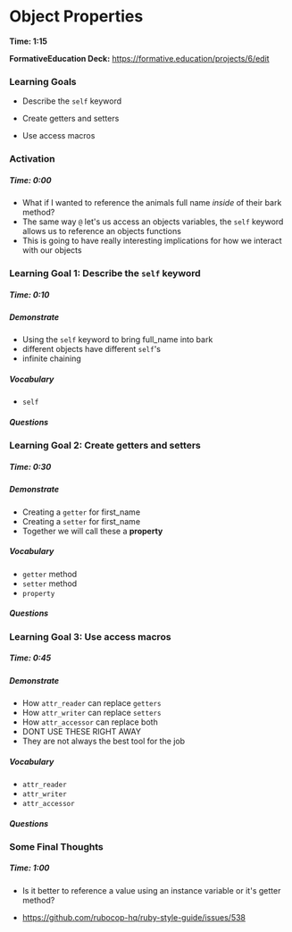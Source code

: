 # Object Properties

**Time: 1:15** 

**FormativeEducation Deck:** <https://formative.education/projects/6/edit>



### Learning Goals

* Describe the `self` keyword

* Create getters and setters

* Use access macros


### Activation

##### Time: 0:00

* What if I wanted to reference the animals full name *inside* of their bark method?
* The same way `@` let's us access an objects variables, the `self` keyword allows us to reference an objects functions
* This is going to have really interesting implications for how we interact with our objects



### Learning Goal 1: Describe the `self` keyword

##### Time: 0:10

##### Demonstrate

- Using the `self` keyword to bring full_name into bark
- different objects have different `self`'s
- infinite chaining

##### Vocabulary

- `self`

##### Questions 



### Learning Goal 2: Create getters and setters

##### Time: 0:30

##### Demonstrate

- Creating a `getter` for first_name
- Creating a `setter` for first_name
- Together we will call these a **property**

##### Vocabulary

- `getter` method
- `setter` method
- `property`

##### Questions 



### Learning Goal 3: Use access macros

##### Time: 0:45

##### Demonstrate

- How `attr_reader` can replace `getters`
- How `attr_writer` can replace `setters`
- How `attr_accessor` can replace both
- DONT USE THESE RIGHT AWAY
- They are not always the best tool for the job

##### Vocabulary

- `attr_reader`
- `attr_writer`
- `attr_accessor`

##### Questions 



### Some Final Thoughts

##### Time: 1:00

* Is it better to reference a value using an instance variable or it's getter method?

* <https://github.com/rubocop-hq/ruby-style-guide/issues/538>